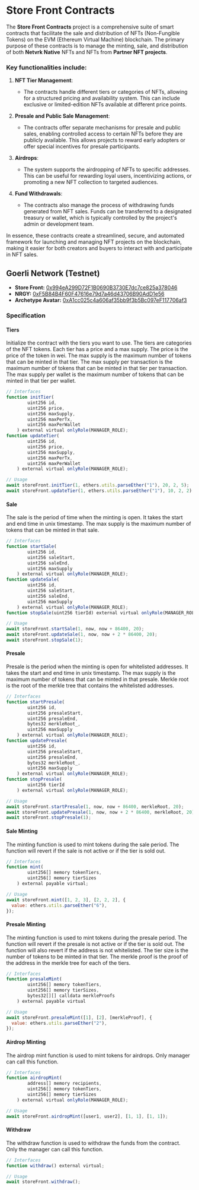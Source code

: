 # Store Front Contracts

The **Store Front Contracts** project is a comprehensive suite of smart contracts that facilitate the sale and distribution of NFTs (Non-Fungible Tokens) on the EVM (Ethereum Virtual Machine) blockchain. The primary purpose of these contracts is to manage the minting, sale, and distribution of both **Netvrk Native** NFTs and NFTs from **Partner NFT projects**.

### Key functionalities include:

1. **NFT Tier Management**:
   - The contracts handle different tiers or categories of NFTs, allowing for a structured pricing and availability system. This can include exclusive or limited-edition NFTs available at different price points.
2. **Presale and Public Sale Management**:

   - The contracts offer separate mechanisms for presale and public sales, enabling controlled access to certain NFTs before they are publicly available. This allows projects to reward early adopters or offer special incentives for presale participants.

3. **Airdrops**:

   - The system supports the airdropping of NFTs to specific addresses. This can be useful for rewarding loyal users, incentivizing actions, or promoting a new NFT collection to targeted audiences.

4. **Fund Withdrawals**:
   - The contracts also manage the process of withdrawing funds generated from NFT sales. Funds can be transferred to a designated treasury or wallet, which is typically controlled by the project's admin or development team.

In essence, these contracts create a streamlined, secure, and automated framework for launching and managing NFT projects on the blockchain, making it easier for both creators and buyers to interact with and participate in NFT sales.

## Goerli Network (Testnet)

- **Store Front:** [0x994eA299D72F1B0690B3730E7dc7ce825a378046](https://goerli.etherscan.io/address/0x994eA299D72F1B0690B3730E7dc7ce825a378046)
- **NRGY:** [0xF5B84B4F60F47616e79d7a46d43706B90AdD1e56](https://mumbai.polygonscan.com/address/0xF5B84B4F60F47616e79d7a46d43706B90AdD1e56)
- **Archetype Avatar:** [0xA1cc025c4a606af35bb9f3b5Bc097eF117706af3](https://mumbai.polygonscan.com/address/0xA1cc025c4a606af35bb9f3b5Bc097eF117706af3)

### Specification

#### Tiers

Initialize the contract with the tiers you want to use. The tiers are categories of the NFT tokens. Each tier has a price and a max supply. The price is the price of the token in wei. The max supply is the maximum number of tokens that can be minted in that tier. The max supply per transaction is the maximum number of tokens that can be minted in that tier per transaction. The max supply per wallet is the maximum number of tokens that can be minted in that tier per wallet.

```js
// Interfaces
function initTier(
        uint256 id,
        uint256 price,
        uint256 maxSupply,
        uint256 maxPerTx,
        uint256 maxPerWallet
    ) external virtual onlyRole(MANAGER_ROLE);
function updateTier(
        uint256 id,
        uint256 price,
        uint256 maxSupply,
        uint256 maxPerTx,
        uint256 maxPerWallet
    ) external virtual onlyRole(MANAGER_ROLE);
```

```js
// Usage
await storeFront.initTier(1, ethers.utils.parseEther("1"), 20, 2, 5);
await storeFront.updateTier(1, ethers.utils.parseEther("1"), 10, 2, 2);
```

#### Sale

The sale is the period of time when the minting is open. It takes the start and end time in unix timestamp. The max supply is the maximum number of tokens that can be minted in that sale.

```js
// Interfaces
function startSale(
        uint256 id,
        uint256 saleStart,
        uint256 saleEnd,
        uint256 maxSupply
    ) external virtual onlyRole(MANAGER_ROLE);
function updateSale(
        uint256 id,
        uint256 saleStart,
        uint256 saleEnd,
        uint256 maxSupply
    ) external virtual onlyRole(MANAGER_ROLE);
function stopSale(uint256 tierId) external virtual onlyRole(MANAGER_ROLE);
```

```js
// Usage
await storeFront.startSale(1, now, now + 86400, 20);
await storeFront.updateSale(1, now, now + 2 * 86400, 20);
await storeFront.stopSale(1);
```

#### Presale

Presale is the period when the minting is open for whitelisted addresses. It takes the start and end time in unix timestamp. The max supply is the maximum number of tokens that can be minted in that presale. Merkle root is the root of the merkle tree that contains the whitelisted addresses.

```js
// Interfaces
function startPresale(
        uint256 id,
        uint256 presaleStart,
        uint256 presaleEnd,
        bytes32 merkleRoot_,
        uint256 maxSupply
    ) external virtual onlyRole(MANAGER_ROLE);
function updatePresale(
        uint256 id,
        uint256 presaleStart,
        uint256 presaleEnd,
        bytes32 merkleRoot_,
        uint256 maxSupply
    ) external virtual onlyRole(MANAGER_ROLE);
function stopPresale(
        uint256 tierId
    ) external virtual onlyRole(MANAGER_ROLE);
```

```js
// Usage
await storeFront.startPresale(1, now, now + 86400, merkleRoot, 20);
await storeFront.updatePresale(1, now, now + 2 * 86400, merkleRoot, 20);
await storeFront.stopPresale(1);
```

#### Sale Minting

The minting function is used to mint tokens during the sale period. The function will revert if the sale is not active or if the tier is sold out.

```js
// Interfaces
function mint(
        uint256[] memory tokenTiers,
        uint256[] memory tierSizes
    ) external payable virtual;
```

```js
// Usage
await storeFront.mint([1, 2, 3], [2, 2, 2], {
  value: ethers.utils.parseEther("6"),
});
```

#### Presale Minting

The minting function is used to mint tokens during the presale period. The function will revert if the presale is not active or if the tier is sold out. The function will also revert if the address is not whitelisted. The tier size is the number of tokens to be minted in that tier. The merkle proof is the proof of the address in the merkle tree for each of the tiers.

```js
// Interfaces
function presaleMint(
        uint256[] memory tokenTiers,
        uint256[] memory tierSizes,
        bytes32[][] calldata merkleProofs
    ) external payable virtual
```

```js
// Usage
await storeFront.presaleMint([1], [2], [merkleProof], {
  value: ethers.utils.parseEther("2"),
});
```

#### Airdrop Minting

The airdrop mint function is used to mint tokens for airdrops. Only manager can call this function.

```js
// Interfaces
function airdropMint(
        address[] memory recipients,
        uint256[] memory tokenTiers,
        uint256[] memory tierSizes
    ) external virtual onlyRole(MANAGER_ROLE);
```

```js
// Usage
await storeFront.airdropMint([user1, user2], [1, 1], [1, 1]);
```

#### Withdraw

The withdraw function is used to withdraw the funds from the contract. Only the manager can call this function.

```js
// Interfaces
function withdraw() external virtual;
```

```js
// Usage
await storeFront.withdraw();
```
